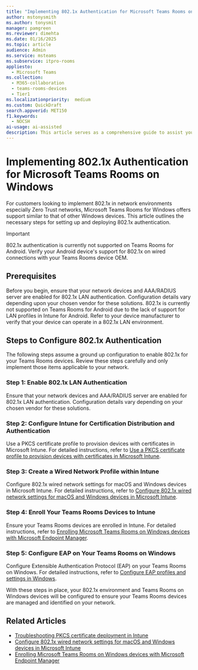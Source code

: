 ```yaml
---  
title: "Implementing 802.1x Authentication for Microsoft Teams Rooms on Windows"  
author: mstonysmith
ms.author: tonysmit  
manager: pamgreen
ms.reviewer: dimehta 
ms.date: 01/16/2025  
ms.topic: article
audience: Admin
ms.service: msteams
ms.subservice: itpro-rooms
appliesto: 
  - Microsoft Teams
ms.collection: 
  - M365-collaboration
  - teams-rooms-devices
  - Tier1
ms.localizationpriority:  medium
ms.custom: QuickDraft  
search.appverid: MET150  
f1.keywords: 
  - NOCSH
ai-usage: ai-assisted
description: This article serves as a comprehensive guide to assist you in configuring and implementing 802.1x authentication for Microsoft Teams Rooms.
---  
```


# Implementing 802.1x Authentication for Microsoft Teams Rooms on Windows

For customers looking to implement 802.1x in network environments especially Zero Trust networks, Microsoft Teams Rooms for Windows offers support similar to that of other Windows devices. This article outlines the necessary steps for setting up and deploying 802.1x authentication.

> [!IMPORTANT]
> 802.1x authentication is currently not supported on Teams Rooms for Android. Verify your Android device's support for 802.1x on wired connections with your Teams Rooms device OEM.

## Prerequisites

Before you begin, ensure that your network devices and AAA/RADIUS server are enabled for 802.1x LAN authentication. Configuration details vary depending upon your chosen vendor for these solutions. 802.1x is currently not supported on Teams Rooms for Android due to the lack of support for LAN profiles in Intune for Android. Refer to your device manufacturer to verify that your device can operate in a 802.1x LAN environment.

## Steps to Configure 802.1x Authentication

The following steps assume a ground up configuration to enable 802.1x for your Teams Rooms devices. Review these steps carefully and only implement those items applicable to your network.

### Step 1: Enable 802.1x LAN Authentication

Ensure that your network devices and AAA/RADIUS server are enabled for 802.1x LAN authentication. Configuration details vary depending on your chosen vendor for these solutions.

### Step 2: Configure Intune for Certification Distribution and Authentication

Use a PKCS certificate profile to provision devices with certificates in Microsoft Intune. For detailed instructions, refer to [Use a PKCS certificate profile to provision devices with certificates in Microsoft Intune](/mem/intune/protect/certificates-pfx-configure).

### Step 3: Create a Wired Network Profile within Intune

Configure 802.1x wired network settings for macOS and Windows devices in Microsoft Intune. For detailed instructions, refer to [Configure 802.1x wired network settings for macOS and Windows devices in Microsoft Intune](/mem/intune/configuration/wi-fi-settings-windows).

### Step 4: Enroll Your Teams Rooms Devices to Intune

Ensure your Teams Rooms devices are enrolled in Intune. For detailed instructions, refer to [Enrolling Microsoft Teams Rooms on Windows devices with Microsoft Endpoint Manager](https://techcommunity.microsoft.com/t5/microsoft-teams/enrolling-microsoft-teams-rooms-on-windows-devices-with-microsoft/ba-p/1744120).

### Step 5: Configure EAP on Your Teams Rooms on Windows

Configure Extensible Authentication Protocol (EAP) on your Teams Rooms on Windows. For detailed instructions, refer to [Configure EAP profiles and settings in Windows](/windows-server/networking/technologies/extensible-authentication-protocol/configure-eap-profiles?tabs=netsh-wifi%2Cpowershell-vpn%2Csettings-wifi%2Cgroup-policy-wifi).

With these steps in place, your 802.1x environment and Teams Rooms on Windows devices will be configured to ensure your Teams Rooms devices are managed and identified on your network.

## Related Articles

- [Troubleshooting PKCS certificate deployment in Intune](/troubleshoot/mem/intune/certificates/troubleshoot-pkcs-certificate-profiles)
- [Configure 802.1x wired network settings for macOS and Windows devices in Microsoft Intune](/mem/intune/configuration/wired-networks-configure)
- [Enrolling Microsoft Teams Rooms on Windows devices with Microsoft Endpoint Manager](https://techcommunity.microsoft.com/t5/microsoft-teams/enrolling-microsoft-teams-rooms-on-windows-devices-with-microsoft/ba-p/1744120)
